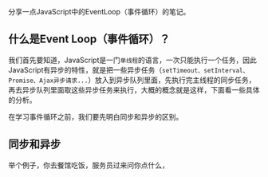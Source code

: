 分享一点JavaScript中的EventLoop（事件循环）的笔记。

## 什么是Event Loop（事件循环）？

我们首先要知道，JavaScript是一门`单线程`的语言，一次只能执行一个任务，因此JavaScript有异步的特性，就是把一些异步任务（`setTimeout、setInterval、Promise、Ajax异步请求...`）放入到异步队列里面，先执行完主线程的同步任务，再去异步队列里面取这些异步任务来执行，大概的概念就是这样，下面看一些具体的分析。



在学习事件循环之前，我们要先明白同步和异步的区别。

## 同步和异步

举个例子，你去餐馆吃饭，服务员过来问你点什么，